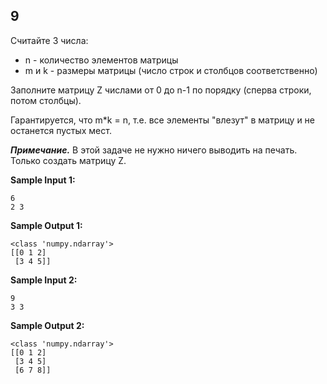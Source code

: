 ## 9

Считайте 3 числа:

-   n - количество элементов матрицы
-   m и k - размеры матрицы (число строк и столбцов соответственно)

Заполните матрицу Z числами от 0 до n-1 по порядку (сперва строки, потом столбцы).

Гарантируется, что m*k = n, т.е. все элементы "влезут" в матрицу и не останется пустых мест.

***Примечание.*** В этой задаче не нужно ничего выводить на печать. Только создать матрицу Z.

**Sample Input 1:**

```commandline
6
2 3
```

**Sample Output 1:**

```commandline
<class 'numpy.ndarray'>
[[0 1 2]
 [3 4 5]]
```

**Sample Input 2:**

```commandline
9
3 3
```

**Sample Output 2:**

```commandline
<class 'numpy.ndarray'>
[[0 1 2]
 [3 4 5]
 [6 7 8]]
```
